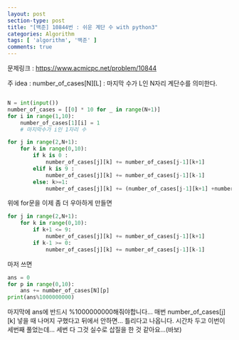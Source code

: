 ```yaml
---
layout: post
section-type: post
title: "[백준] 10844번 : 쉬운 계단 수 with python3"
categories: Algorithm
tags: [ 'algorithm', '백준' ]
comments: true
---
```



문제링크 : https://www.acmicpc.net/problem/10844


주 idea : number_of_cases[N][L] : 마지막 수가 L인 N자리 계단수를 의미한다.


``` python

N = int(input())
number_of_cases = [[0] * 10 for _ in range(N+1)]
for i in range(1,10):
    number_of_cases[1][i] = 1
    # 마지막수가 i인 1자리 수

for j in range(2,N+1):
    for k in range(0,10):
        if k is 0 :
            number_of_cases[j][k] += number_of_cases[j-1][k+1]
        elif k is 9 :
            number_of_cases[j][k] += number_of_cases[j-1][k-1]
        else: k>=1:
            number_of_cases[j][k] += (number_of_cases[j-1][k+1] +number_of_cases[j-1][k-1])
```

위에 for문을 이제 좀 더 우아하게 만들면

``` python
for j in range(2,N+1):
    for k in range(0,10):
        if k+1 <= 9:
            number_of_cases[j][k] += number_of_cases[j-1][k+1]
        if k-1 >= 0:
            number_of_cases[j][k] += number_of_cases[j-1][k-1]

```

마저 쓰면

``` python
ans = 0
for p in range(0,10):
    ans += number_of_cases[N][p]
print(ans%1000000000)
```
마지막에 ans에 반드시 %1000000000해줘야합니다...
매번 number_of_cases[j][k] 넣을 때 나머지 구했다고 뒤에서 안하면... 틀리다고 나옵니다.
시간차 두고 이번이 세번째 풀었는데... 세번 다 그것 실수로 삽질을 한 것 같아요...(바보)
